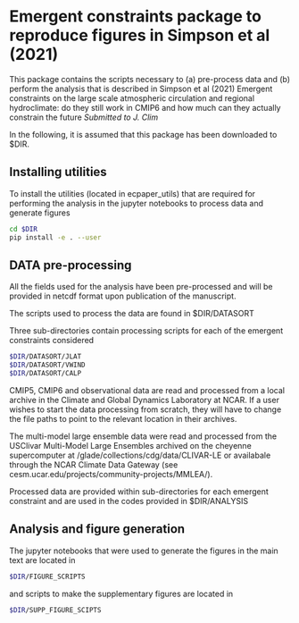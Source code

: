 # Emergent constraints package to reproduce figures in Simpson et al (2021)

This package contains the scripts necessary to (a) pre-process data and (b) perform the analysis that is described in Simpson et al (2021) Emergent constraints on the large scale atmospheric circulation and regional hydroclimate: do they still work in CMIP6 and how much can they actually constrain the future *Submitted to J. Clim*

In the following, it is assumed that this package has been downloaded to $DIR.

## Installing utilities

To install the utilities (located in ecpaper_utils) that are required for performing the analysis in the jupyter notebooks to process data and generate figures 

```bash
cd $DIR
pip install -e . --user
```

## DATA pre-processing 

All the fields used for the analysis have been pre-processed and will be provided in netcdf format upon publication of the manuscript.

The scripts used to process the data are found in $DIR/DATASORT 

Three sub-directories contain processing scripts for each of the emergent constraints considered

```bash
$DIR/DATASORT/JLAT
$DIR/DATASORT/VWIND
$DIR/DATASORT/CALP
```

CMIP5, CMIP6 and observational data are read and processed from a local archive in the Climate and Global Dynamics Laboratory at NCAR.  If a user wishes to start the data processing from scratch, they will have to change the file paths to point to the relevant location in their archives.

The multi-model large ensemble data were read and processed from the USClivar Multi-Model Large Ensembles archived on the cheyenne supercomputer at /glade/collections/cdg/data/CLIVAR-LE or availabale through the NCAR Climate Data Gateway (see cesm.ucar.edu/projects/community-projects/MMLEA/).

Processed data are provided within sub-directories for each emergent constraint and are used in the codes provided in $DIR/ANALYSIS

## Analysis and figure generation

The jupyter notebooks that were used to generate the figures in the main text are located in 

```bash
$DIR/FIGURE_SCRIPTS
```

and scripts to make the supplementary figures are located in 

```bash
$DIR/SUPP_FIGURE_SCIPTS
```




